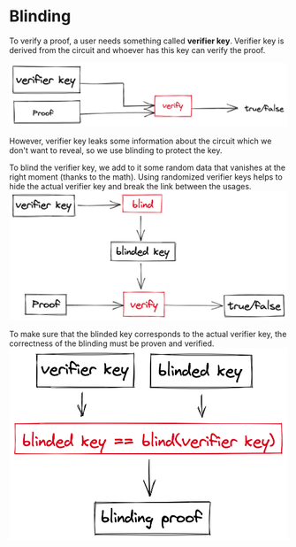 # Blinding

To verify a proof, a user needs something called **verifier key**. Verifier key is derived from the circuit and whoever has this key can verify the proof.

![img_1.png](../img/blinding_img_1.png)

However, verifier key leaks some information about the circuit which we don't want to reveal, so we use blinding to protect the key. 

To blind the verifier key, we add to it some random data that vanishes at the right moment (thanks to the math). Using randomized verifier keys helps to hide the actual verifier key and break the link between the usages.
![img.png](../img/blinding_img2.png)

To make sure that the blinded key corresponds to the actual verifier key, the correctness of the blinding must be proven and verified.
![img.png](../img/blinding_img3.png)